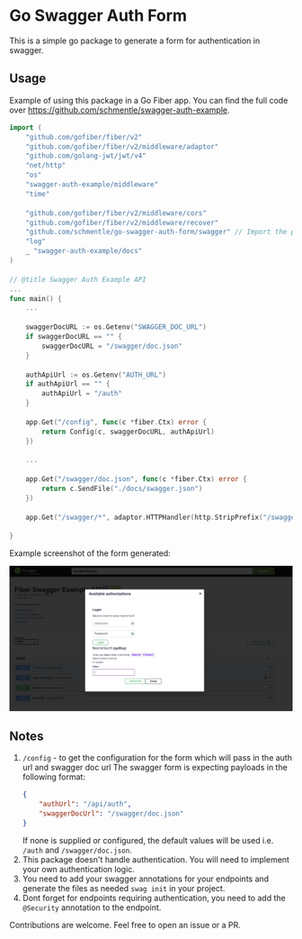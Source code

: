# Go Swagger Auth Form

This is a simple go package to generate a form for authentication in swagger.

## Usage

Example of using this package in a Go Fiber app. You can find the full code over https://github.com/schmentle/swagger-auth-example.

```go  
import (
	"github.com/gofiber/fiber/v2"
	"github.com/gofiber/fiber/v2/middleware/adaptor"
	"github.com/golang-jwt/jwt/v4"
	"net/http"
	"os"
	"swagger-auth-example/middleware"
	"time"

	"github.com/gofiber/fiber/v2/middleware/cors"
	"github.com/gofiber/fiber/v2/middleware/recover"
	"github.com/schmentle/go-swagger-auth-form/swagger" // Import the package
	"log"
	_ "swagger-auth-example/docs"
)

// @title Swagger Auth Example API
...
func main() {
    ...
	
    swaggerDocURL := os.Getenv("SWAGGER_DOC_URL")
    if swaggerDocURL == "" {
        swaggerDocURL = "/swagger/doc.json"
    }
    
    authApiUrl := os.Getenv("AUTH_URL")
    if authApiUrl == "" {
        authApiUrl = "/auth"
    }

    app.Get("/config", func(c *fiber.Ctx) error {
        return Config(c, swaggerDocURL, authApiUrl)
    })
	
    ...

    app.Get("/swagger/doc.json", func(c *fiber.Ctx) error {
        return c.SendFile("./docs/swagger.json")
    })
    
    app.Get("/swagger/*", adaptor.HTTPHandler(http.StripPrefix("/swagger/", swagger.ServeSwaggerUI())))

}
```

Example screenshot of the form generated:

![Local image](./images/swagger-auth-login-form-example.png)

## Notes
1. `/config` - to get the configuration for the form which will pass in the auth url and swagger doc url
    The swagger form is expecting payloads in the following format:
    ```json
    {
        "authUrl": "/api/auth",
        "swaggerDocUrl": "/swagger/doc.json"
    }
    ```
   If none is supplied or configured, the default values will be used i.e. `/auth` and `/swagger/doc.json`.
2. This package doesn't handle authentication. You will need to implement your own authentication logic.
3. You need to add your swagger annotations for your endpoints and generate the files as needed `swag init` in your project.
4. Dont forget for endpoints requiring authentication, you need to add the `@Security` annotation to the endpoint.

Contributions are welcome. Feel free to open an issue or a PR.
